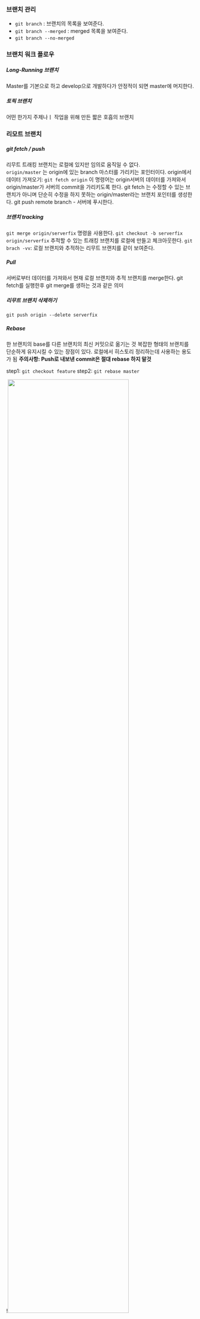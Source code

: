 ### 브랜치 관리
* ```git branch``` :  브랜치의 목록을 보여준다.
* ```git branch --merged``` : merged 목록을 보여준다.
* ```git branch --no-merged```
### 브랜치 워크 플로우
##### Long-Running 브랜치 
Master를 기본으로 하고 develop으로 개발하다가 안정적이 되면 master에 머지한다.

##### 토픽 브랜치
어떤 한가지 주제나ㅣ 작업을 위해 만든 짧은 호흡의 브랜치

### 리모트 브랜치
##### git fetch / push
리무트 트래킹 브랜치는 로컬에 있지만 임의로 움직일 수 없다. <br> ```origin/master``` 는 origin에 있는 branch 마스터를 가리키는 포인터이다.
origin에서 데이터 가져오기: ```git fetch origin``` 
이 명령어는 origin서버의 데이터를 가져와서 origin/master가 서버의 commit을 가리키도록 한다. 
git fetch 는 수정할 수 있는 브랜치가 아니며 단순히 수정을 하지 못하는 origin/master라는 브랜치 포인터를 생성한다.
git push remote branch - 서버에 푸시한다.

##### 브랜치 tracking
```git merge origin/serverfix``` 명령을 사용한다. 
```git checkout -b serverfix origin/serverfix``` 추적할 수 있는 트래킹 브랜치를 로컬에 만들고 체크아웃한다.
 ```git brach -vv```: 로컬 브랜치와 추적하는 리무트 브랜치를 같이 보여준다.

##### Pull
서버로부터 데이터를 가져와서 현재 로컬 브랜치와 추적 브랜치를 merge한다. 
git fetch를 실행한후 git merge를 생하는 것과 같은 의미

##### 리무트 브랜치 삭제하기
 ```git push origin --delete serverfix```

##### Rebase
한 브랜치의 base를 다른 브랜치의 최신 커밋으로 옮기는 것
복잡한 형태의 브랜치를 단순하게 유지시킬 수 있는 장점이 있다. 
로컬에서 히스토리 정리하는데 사용하는 용도가 됨
**주의사항: Push로 내보낸 commit은 절대 rebase 하지 말것**

step1: ```git checkout feature```
step2: ```git rebase master```

!<img src="./images/merge_rebase.png" width="80%"/>



